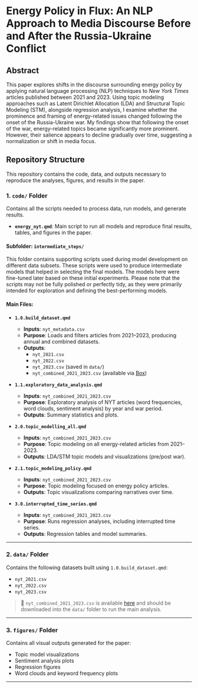 # Energy Policy in Flux: An NLP Approach to Media Discourse Before and After the Russia-Ukraine Conflict

## Abstract  
This paper explores shifts in the discourse surrounding energy policy by applying natural language processing (NLP) techniques to *New York Times* articles published between 2021 and 2023. Using topic modeling approaches such as Latent Dirichlet Allocation (LDA) and Structural Topic Modeling (STM), alongside regression analysis, I examine whether the prominence and framing of energy-related issues changed following the onset of the Russia-Ukraine war. My findings show that following the onset of the war, energy-related topics became significantly more prominent. However, their salience appears to decline gradually over time, suggesting a normalization or shift in media focus.

## Repository Structure

This repository contains the code, data, and outputs necessary to reproduce the analyses, figures, and results in the paper.

### 1. `code/` Folder

Contains all the scripts needed to process data, run models, and generate results.

- **`energy_nyt.qmd`**: Main script to run all models and reproduce final results, tables, and figures in the paper.

#### Subfolder: `intermediate_steps/`

This folder contains supporting scripts used during model development on different data subsets.
These scripts were used to produce intermediate models that helped in selecting the final models.
The models here were fine-tuned later based on these initial experiments.
Please note that the scripts may not be fully polished or perfectly tidy, as they were primarily intended for exploration and defining the best-performing models.

#### Main Files:

- **`1.0.build_dataset.qmd`**
  - **Inputs**: `nyt_metadata.csv`
  - **Purpose**: Loads and filters articles from 2021–2023, producing annual and combined datasets.
  - **Outputs**:
    - `nyt_2021.csv`
    - `nyt_2022.csv`
    - `nyt_2023.csv` (saved in `data/`)
    - `nyt_combined_2021_2023.csv` (available via [Box](https://georgetown.app.box.com/folder/317619628250))

- **`1.1.exploratory_data_analysis.qmd`**
  - **Inputs**: `nyt_combined_2021_2023.csv`
  - **Purpose**: Exploratory analysis of NYT articles (word frequencies, word clouds, sentiment analysis) by year and war period.
  - **Outputs**: Summary statistics and plots.

- **`2.0.topic_modelling_all.qmd`**
  - **Inputs**: `nyt_combined_2021_2023.csv`
  - **Purpose**: Topic modeling on all energy-related articles from 2021–2023.
  - **Outputs**: LDA/STM topic models and visualizations (pre/post war).

- **`2.1.topic_modeling_policy.qmd`**
  - **Inputs**: `nyt_combined_2021_2023.csv`
  - **Purpose**: Topic modeling focused on energy policy articles.
  - **Outputs**: Topic visualizations comparing narratives over time.

- **`3.0.interrupted_time_series.qmd`**
  - **Inputs**: `nyt_combined_2021_2023.csv`
  - **Purpose**: Runs regression analyses, including interrupted time series.
  - **Outputs**: Regression tables and model summaries.

---

### 2. `data/` Folder

Contains the following datasets built using `1.0.build_dataset.qmd`:

- `nyt_2021.csv`  
- `nyt_2022.csv`  
- `nyt_2023.csv`  

> 🔗 `nyt_combined_2021_2023.csv` is available [here](https://georgetown.app.box.com/folder/317619628250) and should be downloaded into the `data/` folder to run the main analysis.

---

### 3. `figures/` Folder

Contains all visual outputs generated for the paper:

- Topic model visualizations  
- Sentiment analysis plots  
- Regression figures  
- Word clouds and keyword frequency plots  

---

